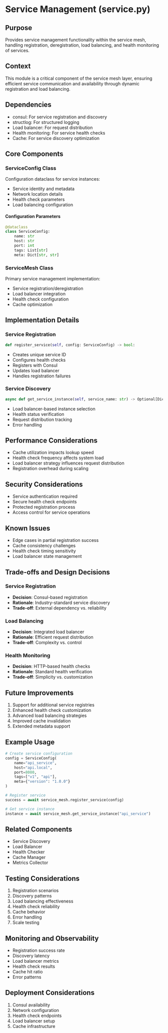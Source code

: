 # Service Management (service.py)

## Purpose

Provides service management functionality within the service mesh, handling registration, deregistration, load balancing, and health monitoring of services.

## Context

This module is a critical component of the service mesh layer, ensuring efficient service communication and availability through dynamic registration and load balancing.

## Dependencies

- consul: For service registration and discovery
- structlog: For structured logging
- Load balancer: For request distribution
- Health monitoring: For service health checks
- Cache: For service discovery optimization

## Core Components

### ServiceConfig Class

Configuration dataclass for service instances:

- Service identity and metadata
- Network location details
- Health check parameters
- Load balancing configuration

#### Configuration Parameters

```python
@dataclass
class ServiceConfig:
    name: str
    host: str
    port: int
    tags: List[str]
    meta: Dict[str, str]
```

### ServiceMesh Class

Primary service management implementation:

- Service registration/deregistration
- Load balancer integration
- Health check configuration
- Cache optimization

## Implementation Details

### Service Registration

```python
def register_service(self, config: ServiceConfig) -> bool:
```

- Creates unique service ID
- Configures health checks
- Registers with Consul
- Updates load balancer
- Handles registration failures

### Service Discovery

```python
async def get_service_instance(self, service_name: str) -> Optional[Dict]:
```

- Load balancer-based instance selection
- Health status verification
- Request distribution tracking
- Error handling

## Performance Considerations

- Cache utilization impacts lookup speed
- Health check frequency affects system load
- Load balancer strategy influences request distribution
- Registration overhead during scaling

## Security Considerations

- Service authentication required
- Secure health check endpoints
- Protected registration process
- Access control for service operations

## Known Issues

- Edge cases in partial registration success
- Cache consistency challenges
- Health check timing sensitivity
- Load balancer state management

## Trade-offs and Design Decisions

### Service Registration

- **Decision**: Consul-based registration
- **Rationale**: Industry-standard service discovery
- **Trade-off**: External dependency vs. reliability

### Load Balancing

- **Decision**: Integrated load balancer
- **Rationale**: Efficient request distribution
- **Trade-off**: Complexity vs. control

### Health Monitoring

- **Decision**: HTTP-based health checks
- **Rationale**: Standard health verification
- **Trade-off**: Simplicity vs. customization

## Future Improvements

1. Support for additional service registries
2. Enhanced health check customization
3. Advanced load balancing strategies
4. Improved cache invalidation
5. Extended metadata support

## Example Usage

```python
# Create service configuration
config = ServiceConfig(
    name="api_service",
    host="api.local",
    port=8080,
    tags=["v1", "api"],
    meta={"version": "1.0.0"}
)

# Register service
success = await service_mesh.register_service(config)

# Get service instance
instance = await service_mesh.get_service_instance("api_service")
```

## Related Components

- Service Discovery
- Load Balancer
- Health Checker
- Cache Manager
- Metrics Collector

## Testing Considerations

1. Registration scenarios
2. Discovery patterns
3. Load balancing effectiveness
4. Health check reliability
5. Cache behavior
6. Error handling
7. Scale testing

## Monitoring and Observability

- Registration success rate
- Discovery latency
- Load balancer metrics
- Health check results
- Cache hit ratio
- Error patterns

## Deployment Considerations

1. Consul availability
2. Network configuration
3. Health check endpoints
4. Load balancer setup
5. Cache infrastructure
